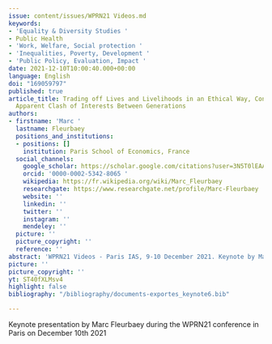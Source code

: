 ```yaml
---
issue: content/issues/WPRN21 Videos.md
keywords:
- 'Equality & Diversity Studies '
- Public Health
- 'Work, Welfare, Social protection '
- 'Inequalities, Poverty, Development '
- 'Public Policy, Evaluation, Impact '
date: 2021-12-10T10:00:40.000+00:00
language: English
doi: "169059797"
published: true
article_title: Trading off Lives and Livelihoods in an Ethical Way, Considering the
  Apparent Clash of Interests Between Generations
authors:
- firstname: 'Marc '
  lastname: Fleurbaey
  positions_and_institutions:
  - positions: []
    institution: Paris School of Economics, France
  social_channels:
    google_scholar: https://scholar.google.com/citations?user=3N5T0lEAAAAJ&hl=fr
    orcid: '0000-0002-5342-8065 '
    wikipedia: https://fr.wikipedia.org/wiki/Marc_Fleurbaey
    researchgate: https://www.researchgate.net/profile/Marc-Fleurbaey
    website: ''
    linkedin: ''
    twitter: ''
    instagram: ''
    mendeley: ''
  picture: ''
  picture_copyright: ''
  reference: ''
abstract: 'WPRN21 Videos - Paris IAS, 9-10 December 2021. Keynote by Marc Fleurbaey '
picture: ''
picture_copyright: ''
yt: ST40fXLMsv4
highlight: false
bibliography: "/bibliography/documents-exportes_keynote6.bib"

---
```


Keynote presentation by Marc Fleurbaey during the WPRN21 conference in Paris on December 10th 2021

<Youtube yt="ST40fXLMsv4" caption ="Marc Fleurbaey: Trading off lives and livelihoods in an ethical way"></Youtube>